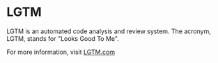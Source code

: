 # LGTM

LGTM is an automated code analysis and review system.  The acronym, LGTM, stands for "Looks Good To Me".

For more information, visit [LGTM.com][website]

[website]: https://lgtm.com/
